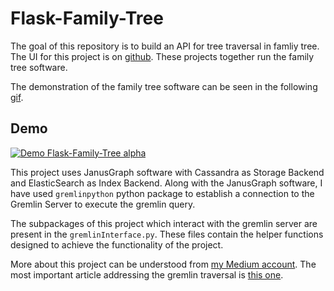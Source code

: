 # Flask-Family-Tree

The goal of this repository is to build an API for tree traversal in famliy tree. The UI for this project is on [github](https://github.com/gksriharsha/Family-Tree-UI). These projects together run the family tree software.

The demonstration of the family tree software can be seen in the following [gif](https://j.gifs.com/WP0Q5J.gif).

## Demo

[![Demo Flask-Family-Tree alpha](https://j.gifs.com/WP0Q5J.gif)](https://j.gifs.com/WP0Q5J.gif)

This project uses JanusGraph software with Cassandra as Storage Backend and ElasticSearch as Index Backend. Along with the JanusGraph software, I have used `gremlinpython` python package to establish a connection to the Gremlin Server to execute the gremlin query. 

The subpackages of this project which interact with the gremlin server are present in the `gremlinInterface.py`. These files contain the helper functions designed to achieve the functionality of the project.

More about this project can be understood from [my Medium account](https://gksriharsha.medium.com/). The most important article addressing the gremlin traversal is [this one](https://gksriharsha.medium.com/gremlin-traversals-dont-get-lost-in-the-route-5-8d277cf70899).
